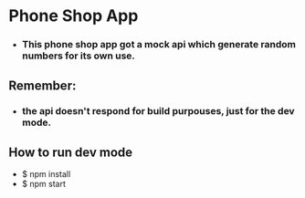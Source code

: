 # Phone Shop App

* ### This phone shop app got a mock api which generate random numbers for its own use.

## Remember:
* ### the api doesn't respond for build purpouses, just for the dev mode.


## How to run dev mode

* $ npm install
* $ npm start

<!-- #### When you need to call someone’s phone dialling from the internet, you need to use a very common tool in internet communications called soft phone, its basically an internet version of an actual cellphone with its dedicated number. In this test you should make a soft phone phone number store, where the user can buy a phone number to use with his soft phone, also the user will have the ability to select multiple numbers and put it in a shopping cart (and then confirm the purchase, as you will not use a database for this test, when someone confirms the purchase you just need to clean the cart and show a confirmation to the user (a toaster maybe) 


## Milestones:

* Create the numbers shop view with mock data (at least 15 mock numbers)
* Create the cart view (cycle through pages using react-router)
* Store the numbers selected from user on the cart (using redux and local storage)
* Confirm the purchase and show a confirmation to the user -->